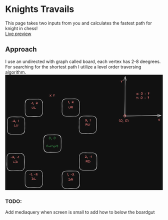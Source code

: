 # Knights Travails

This page takes two inputs from you and calculates the fastest path for knight in chess!\
[Live preview](https://bigacz.github.io/knights-travails/)

## Approach

I use an undirected with graph called board, each vertex has 2-8 deegrees.\
For searching for the shortest path I utilize a level order traversing algorithm.
![graph](./sketches.png)

### TODO:

Add mediaquery when screen is small to add how to below the boardgut
